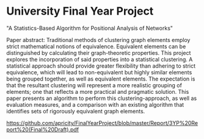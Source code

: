 University Final Year Project
================

"A Statistics-Based Algorithm for Positional Analysis of Networks"

Paper abstract:
Traditional methods of clustering graph elements employ strict mathematical notions of equivalence. Equivalent elements can be distinguished by calculating their graph-theoretic properties. This project explores the incorporation of said properties into a statistical clustering. A statistical approach should provide greater flexibility than adhering to strict equivalence, which will lead to non-equivalent but highly similar elements being grouped together, as well as equivalent elements. The expectation is that the resultant clustering will represent a more realistic grouping of elements; one that reflects a more practical and pragmatic solution. This paper presents an algorithm to perform this clustering-approach, as well as evaluation measures, and a comparison with an existing algorithm that identifies sets of rigorously equivalent graph elements.

https://github.com/apricity/FinalYearProject/blob/master/Report/3YP%20Report%20(Final%20Draft).pdf
